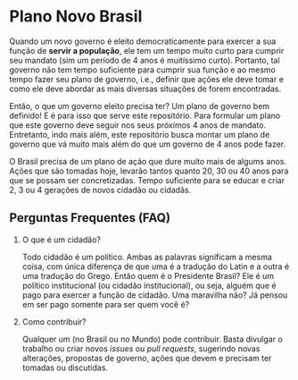 # Plano Novo Brasil

Quando um novo governo é eleito democraticamente para exercer a sua função de **servir a população**,
ele tem um tempo muito curto para cumprir seu mandato (sim um período de 4 anos é muitíssimo curto).
Portanto, tal governo não tem tempo suficiente para cumprir sua função e
ao mesmo tempo fazer seu plano de governo, i.e.,
definir que ações ele deve tomar e como ele deve abordar as mais diversas situações de forem encontradas.

Então, o que um governo eleito precisa ter?
Um plano de governo bem definido!
E é para isso que serve este repositório.
Para formular um plano que este governo deve seguir nos seus próximos 4 anos de mandato.
Entretanto, indo mais além,
este repositório busca montar um plano de governo que vá muito mais além do que um governo de 4 anos pode fazer.

O Brasil precisa de um plano de ação que dure muito mais de algums anos.
Ações que são tomadas hoje, levarão tantos quanto 20, 30 ou 40 anos para que se possam ser concretizadas.
Tempo suficiente para se educar e criar 2, 3 ou 4 gerações de novos cidadão ou cidadãs.


## Perguntas Frequentes (FAQ)

1. O que é um cidadão?

   Todo cidadão é um político.
   Ambas as palavras significam a mesma coisa,
   com única diferença de que uma é a tradução do Latin e a outra é uma tradução do Grego.
   Então quem é o Presidente Brasil?
   Ele é um político institucional (ou cidadão institucional),
   ou seja, alguém que é pago para exercer a função de cidadão.
   Uma maravilha não?
   Já pensou em ser pago somente para ser quem você é?

1. Como contribuir?

   Qualquer um (no Brasil ou no Mundo) pode contribuir.
   Basta divulgar o trabalho ou criar novos *issues* ou *pull requests*,
   sugerindo novas alterações,
   propostas de governo,
   ações que devem e precisam ter tomadas ou discutidas.

